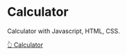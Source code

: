 # Calculator

Calculator with Javascript, HTML, CSS.

[👆 Calculator](https://mat3uscod3.github.io/Calculator/)

